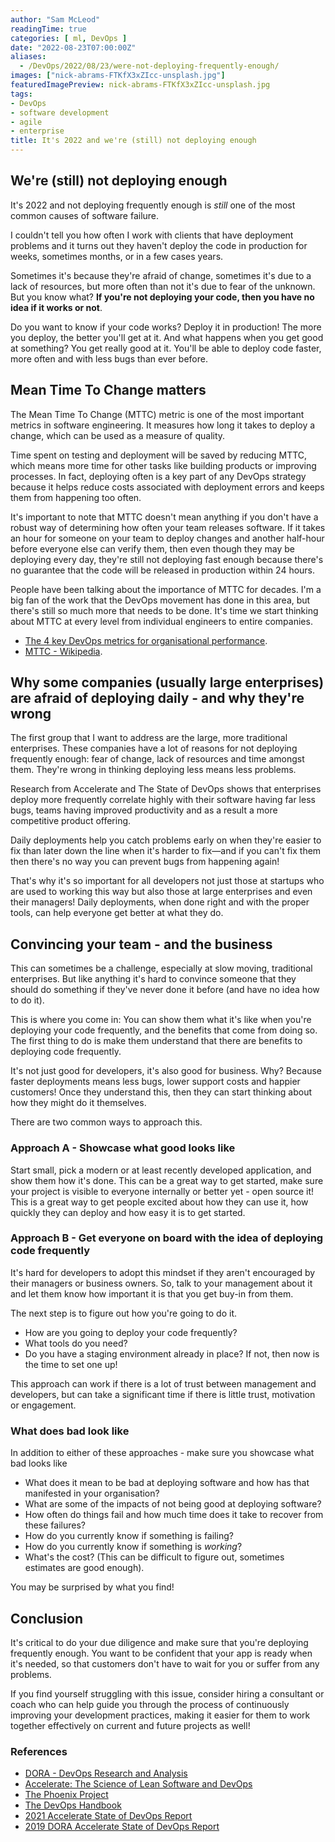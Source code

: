 ```yaml
---
author: "Sam McLeod"
readingTime: true
categories: [ ml, DevOps ]
date: "2022-08-23T07:00:00Z"
aliases:
  - /DevOps/2022/08/23/were-not-deploying-frequently-enough/
images: ["nick-abrams-FTKfX3xZIcc-unsplash.jpg"]
featuredImagePreview: nick-abrams-FTKfX3xZIcc-unsplash.jpg
tags:
- DevOps
- software development
- agile
- enterprise
title: It's 2022 and we're (still) not deploying enough
---
```


## We're (still) not deploying enough

It's 2022 and not deploying frequently enough is *still* one of the most common causes of software failure.
<!--more-->

I couldn't tell you how often I work with clients that have deployment problems and it turns out they haven't deploy the code in production for weeks, sometimes months, or in a few cases years.

Sometimes it's because they're afraid of change, sometimes it's due to a lack of resources, but more often than not it's due to fear of the unknown. But you know what? **If you're not deploying your code, then you have no idea if it works or not**.

Do you want to know if your code works? Deploy it in production! The more you deploy, the better you'll get at it. And what happens when you get good at something? You get really good at it. You'll be able to deploy code faster, more often and with less bugs than ever before.

## Mean Time To Change matters

The Mean Time To Change (MTTC) metric is one of the most important metrics in software engineering. It measures how long it takes to deploy a change, which can be used as a measure of quality.

Time spent on testing and deployment will be saved by reducing MTTC, which means more time for other tasks like building products or improving processes. In fact, deploying often is a key part of any DevOps strategy because it helps reduce costs associated with deployment errors and keeps them from happening too often.

It's important to note that MTTC doesn't mean anything if you don't have a robust way of determining how often your team releases software. If it takes an hour for someone on your team to deploy changes and another half-hour before everyone else can verify them, then even though they may be deploying every day, they're still not deploying fast enough because there's no guarantee that the code will be released in production within 24 hours.

People have been talking about the importance of MTTC for decades. I'm a big fan of the work that the DevOps movement has done in this area, but there's still so much more that needs to be done. It's time we start thinking about MTTC at every level from individual engineers to entire companies.

- [The 4 key DevOps metrics for organisational performance](https://cloud.google.com/blog/products/DevOps-sre/using-the-four-keys-to-measure-your-DevOps-performance).
- [MTTC - Wikipedia](https://en.wikipedia.org/wiki/Mean_time_to_change).

## Why some companies (usually large enterprises) are afraid of deploying daily - and why they're wrong

The first group that I want to address are the large, more traditional enterprises. These companies have a lot of reasons for not deploying frequently enough: fear of change, lack of resources and time amongst them. They're wrong in thinking deploying less means less problems.

Research from Accelerate and The State of DevOps shows that enterprises deploy more frequently correlate highly with their software having far less bugs, teams having improved productivity and as a result a more competitive product offering.

Daily deployments help you catch problems early on when they're easier to fix than later down the line when it's harder to fix—and if you can't fix them then there's no way you can prevent bugs from happening again!

That's why it's so important for all developers not just those at startups who are used to working this way but also those at large enterprises and even their managers! Daily deployments, when done right and with the proper tools, can help everyone get better at what they do.

## Convincing your team - and the business

This can sometimes be a challenge, especially at slow moving, traditional enterprises. But like anything it's hard to convince someone that they should do something if they've never done it before (and have no idea how to do it).

This is where you come in: You can show them what it's like when you're deploying your code frequently, and the benefits that come from doing so. The first thing to do is make them understand that there are benefits to deploying code frequently.

It's not just good for developers, it's also good for business. Why? Because faster deployments means less bugs, lower support costs and happier customers! Once they understand this, then they can start thinking about how they might do it themselves.

There are two common ways to approach this.

### Approach A - Showcase what good looks like

Start small, pick a modern or at least recently developed application, and show them how it's done. This can be a great way to get started, make sure your project is visible to everyone internally or better yet - open source it! This is a great way to get people excited about how they can use it, how quickly they can deploy and how easy it is to get started.

### Approach B - Get everyone on board with the idea of deploying code frequently

It's hard for developers to adopt this mindset if they aren't encouraged by their managers or business owners. So, talk to your management about it and let them know how important it is that you get buy-in from them.

The next step is to figure out how you're going to do it.

- How are you going to deploy your code frequently?
- What tools do you need?
- Do you have a staging environment already in place? If not, then now is the time to set one up!

This approach can work if there is a lot of trust between management and developers, but can take a significant time if there is little trust, motivation or engagement.

### What does bad look like

In addition to either of these approaches - make sure you showcase what bad looks like

- What does it mean to be bad at deploying software and how has that manifested in your organisation?
- What are some of the impacts of not being good at deploying software?
- How often do things fail and how much time does it take to recover from these failures?
- How do you currently know if something is failing?
- How do you currently know if something is *working*?
- What's the cost? (This can be difficult to figure out, sometimes estimates are good enough).

You may be surprised by what you find!

## Conclusion

It's critical to do your due diligence and make sure that you're deploying frequently enough. You want to be confident that your app is ready when it's needed, so that customers don't have to wait for you or suffer from any problems.

If you find yourself struggling with this issue, consider hiring a consultant or coach who can help guide you through the process of continuously improving your development practices, making it easier for them to work together effectively on current and future projects as well!

### References

- [DORA - DevOps Research and Analysis](https://www.DevOps-research.com/research.html)
- [Accelerate: The Science of Lean Software and DevOps](https://itrevolution.com/book/accelerate/)
- [The Phoenix Project](https://itrevolution.com/the-phoenix-project/)
- [The DevOps Handbook](https://itrevolution.com/the-DevOps-handbook/)
- [2021 Accelerate State of DevOps Report](https://cloud.google.com/blog/products/DevOps-sre/announcing-dora-2021-accelerate-state-of-DevOps-report)
- [2019 DORA Accelerate State of DevOps Report](https://cloud.google.com/blog/products/DevOps-sre/the-2019-accelerate-state-of-DevOps-elite-performance-productivity-and-scaling)
